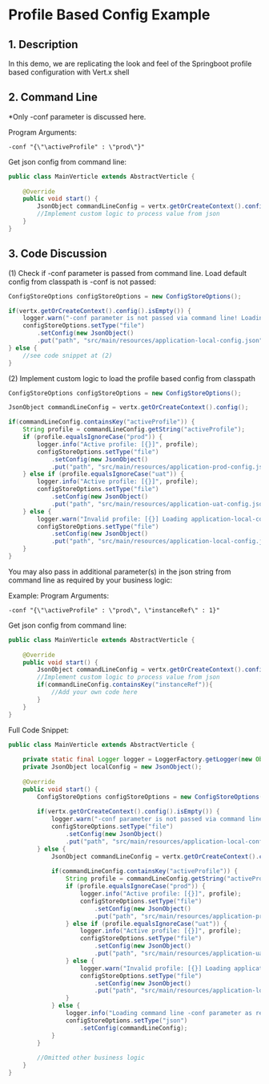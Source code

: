 # Profile Based Config Example

## 1. Description
In this demo, we are replicating the look and feel of the Springboot profile based configuration with Vert.x shell

## 2. Command Line

*Only -conf parameter is discussed here. 

Program Arguments:
```
-conf "{\"\activeProfile" : \"prod\"}"
```

Get json config from command line:
```java
public class MainVerticle extends AbstractVerticle {
	
	@Override
	public void start() {
		JsonObject commandLineConfig = vertx.getOrCreateContext().config();
		//Implement custom logic to process value from json
	}
}
```
## 3. Code Discussion

(1) Check if -conf parameter is passed from command line. Load default config from classpath is -conf is not passed:
```java
ConfigStoreOptions configStoreOptions = new ConfigStoreOptions();

if(vertx.getOrCreateContext().config().isEmpty()) {
	logger.warn("-conf parameter is not passed via command line! Loading application-local-config from classpath...");	
	configStoreOptions.setType("file")
		.setConfig(new JsonObject()
		.put("path", "src/main/resources/application-local-config.json"));
} else {
	//see code snippet at (2)
}
```

(2) Implement custom logic to load the profile based config from classpath
```java
ConfigStoreOptions configStoreOptions = new ConfigStoreOptions();

JsonObject commandLineConfig = vertx.getOrCreateContext().config();

if(commandLineConfig.containsKey("activeProfile")) {
	String profile = commandLineConfig.getString("activeProfile");
	if (profile.equalsIgnoreCase("prod")) {
		logger.info("Active profile: [{}]", profile);	
		configStoreOptions.setType("file")
			.setConfig(new JsonObject()
			.put("path", "src/main/resources/application-prod-config.json"));
	} else if (profile.equalsIgnoreCase("uat")) {
		logger.info("Active profile: [{}]", profile);
		configStoreOptions.setType("file")
			.setConfig(new JsonObject()
			.put("path", "src/main/resources/application-uat-config.json"));
	} else {
		logger.warn("Invalid profile: [{}] Loading application-local-config from classpath...", profile);
		configStoreOptions.setType("file")
			.setConfig(new JsonObject()
			.put("path", "src/main/resources/application-local-config.json"));
	}
}
```

You may also pass in additional parameter(s) in the json string from command line as required by your business logic:

Example:
Program Arguments:
```
-conf "{\"\activeProfile" : \"prod\", \"instanceRef\" : 1}"
```

Get json config from command line:
```java
public class MainVerticle extends AbstractVerticle {
	
	@Override
	public void start() {
		JsonObject commandLineConfig = vertx.getOrCreateContext().config();
		//Implement custom logic to process value from json
		if(commandLineConfig.containsKey("instanceRef")){
			//Add your own code here
		}
	}
}
```

Full Code Snippet:
```java
public class MainVerticle extends AbstractVerticle {
	
	private static final Logger logger = LoggerFactory.getLogger(new Object() { }.getClass().getEnclosingClass());
	private JsonObject localConfig = new JsonObject();
	
	@Override
	public void start() {
		ConfigStoreOptions configStoreOptions = new ConfigStoreOptions();
		
		if(vertx.getOrCreateContext().config().isEmpty()) {
			logger.warn("-conf parameter is not passed via command line! Loading application-local-config from classpath...");	
			configStoreOptions.setType("file")
				.setConfig(new JsonObject()
				.put("path", "src/main/resources/application-local-config.json"));
		} else {
			JsonObject commandLineConfig = vertx.getOrCreateContext().config();
			
			if(commandLineConfig.containsKey("activeProfile")) {
				String profile = commandLineConfig.getString("activeProfile");
				if (profile.equalsIgnoreCase("prod")) {
					logger.info("Active profile: [{}]", profile);	
					configStoreOptions.setType("file")
						.setConfig(new JsonObject()
						.put("path", "src/main/resources/application-prod-config.json"));
				} else if (profile.equalsIgnoreCase("uat")) {
					logger.info("Active profile: [{}]", profile);
					configStoreOptions.setType("file")
						.setConfig(new JsonObject()
						.put("path", "src/main/resources/application-uat-config.json"));
				} else {
					logger.warn("Invalid profile: [{}] Loading application-local-config from classpath...", profile);
					configStoreOptions.setType("file")
						.setConfig(new JsonObject()
						.put("path", "src/main/resources/application-local-config.json"));
				}
			} else {
				logger.info("Loading command line -conf parameter as resource... Command line Config: {}", commandLineConfig);
				configStoreOptions.setType("json")
					.setConfig(commandLineConfig);
			}
		}
		
		//Omitted other business logic
	}
}
```
